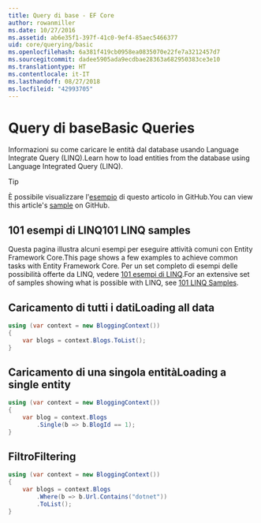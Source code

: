 ```yaml
---
title: Query di base - EF Core
author: rowanmiller
ms.date: 10/27/2016
ms.assetid: ab6e35f1-397f-41c0-9ef4-85aec5466377
uid: core/querying/basic
ms.openlocfilehash: 6a381f419cb0958ea0835070e22fe7a3212457d7
ms.sourcegitcommit: dadee5905ada9ecdbae28363a682950383ce3e10
ms.translationtype: HT
ms.contentlocale: it-IT
ms.lasthandoff: 08/27/2018
ms.locfileid: "42993705"
---
```

# <a name="basic-queries"></a><span data-ttu-id="5becb-102">Query di base</span><span class="sxs-lookup"><span data-stu-id="5becb-102">Basic Queries</span></span>

<span data-ttu-id="5becb-103">Informazioni su come caricare le entità dal database usando Language Integrate Query (LINQ).</span><span class="sxs-lookup"><span data-stu-id="5becb-103">Learn how to load entities from the database using Language Integrated Query (LINQ).</span></span>

> [!TIP]  
> <span data-ttu-id="5becb-104">È possibile visualizzare l'[esempio](https://github.com/aspnet/EntityFramework.Docs/tree/master/samples/core/Querying) di questo articolo in GitHub.</span><span class="sxs-lookup"><span data-stu-id="5becb-104">You can view this article's [sample](https://github.com/aspnet/EntityFramework.Docs/tree/master/samples/core/Querying) on GitHub.</span></span>

## <a name="101-linq-samples"></a><span data-ttu-id="5becb-105">101 esempi di LINQ</span><span class="sxs-lookup"><span data-stu-id="5becb-105">101 LINQ samples</span></span>

<span data-ttu-id="5becb-106">Questa pagina illustra alcuni esempi per eseguire attività comuni con Entity Framework Core.</span><span class="sxs-lookup"><span data-stu-id="5becb-106">This page shows a few examples to achieve common tasks with Entity Framework Core.</span></span> <span data-ttu-id="5becb-107">Per un set completo di esempi delle possibilità offerte da LINQ, vedere [101 esempi di LINQ](https://code.msdn.microsoft.com/101-LINQ-Samples-3fb9811b).</span><span class="sxs-lookup"><span data-stu-id="5becb-107">For an extensive set of samples showing what is possible with LINQ, see [101 LINQ Samples](https://code.msdn.microsoft.com/101-LINQ-Samples-3fb9811b).</span></span>

## <a name="loading-all-data"></a><span data-ttu-id="5becb-108">Caricamento di tutti i dati</span><span class="sxs-lookup"><span data-stu-id="5becb-108">Loading all data</span></span>

<!-- [!code-csharp[Main](samples/core/Querying/Querying/Basics/Sample.cs)] -->
``` csharp
using (var context = new BloggingContext())
{
    var blogs = context.Blogs.ToList();
}
```

## <a name="loading-a-single-entity"></a><span data-ttu-id="5becb-109">Caricamento di una singola entità</span><span class="sxs-lookup"><span data-stu-id="5becb-109">Loading a single entity</span></span>

<!-- [!code-csharp[Main](samples/core/Querying/Querying/Basics/Sample.cs)] -->
``` csharp
using (var context = new BloggingContext())
{
    var blog = context.Blogs
        .Single(b => b.BlogId == 1);
}
```

## <a name="filtering"></a><span data-ttu-id="5becb-110">Filtro</span><span class="sxs-lookup"><span data-stu-id="5becb-110">Filtering</span></span>

<!-- [!code-csharp[Main](samples/core/Querying/Querying/Basics/Sample.cs)] -->
``` csharp
using (var context = new BloggingContext())
{
    var blogs = context.Blogs
        .Where(b => b.Url.Contains("dotnet"))
        .ToList();
}
```
